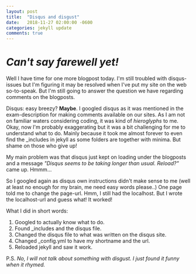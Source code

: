 ```yaml
---
layout: post
title:  "Disqus and disgust"
date:   2018-11-27 02:00:00 -0600
categories: jekyll update
comments: true
---
```


# *Can't say farewell yet!*

Well I have time for one more blogpost today. I'm still troubled with disqus-issues but I'm figuring it may be resolved when I've put my site on the web so-to-speak. But I'm still going to answer the question we have regarding comments on the blogposts.

Disqus: easy breezy? **Maybe**. I googled disqus as it was mentioned in the exam-description for making comments available on our sites. As I am not on familiar waters considering coding, it was kind of *hieroglyphs* to me. Okay, now I'm probably exaggerating but it was a bit challenging for me to understand what to do. Mainly because it took me almost forever to even find the _includes in jekyll as some folders are together with minima. But shame on those who give up! 

My main problem was that disqus just kept on loading under the blogposts and a message *"Disqus seems to be taking longer than usual. Reload?"* came up. Hmmm...

So I googled again as disqus own instructions didn't make sense to me (well at least no enough for my brain, me need easy words please..) One page told me to change the page-url. Hmm, I still had the localhost. But I wrote the localhost-url and guess what! It worked!

What I did in short words:
1. Googled to actually know what to do.
2. Found _includes and the disqus file.
3. Changed the disqus file to what was written on the disqus site.
4. Changed _config.yml to have my shortname and the url.
5. Reloaded jekyll and saw it work.


P.S.
*No, I will not talk about something with disgust. I just found it funny when it rhymed.* 